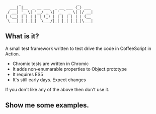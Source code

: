 ```
      _                         _      
  ___| |__  _ __ ___  _ __ ___ (_) ___ 
 / __| '_ \| '__/ _ \| '_ ` _ \| |/ __|
| (__| | | | | | (_) | | | | | | | (__ 
 \___|_| |_|_|  \___/|_| |_| |_|_|\___|

```

## What is it?

A small test framework written to test drive the code in CoffeeScript in Action.

* Chromic tests are written in Chromic
* It adds non-enumarable properties to Object.prototype
* It requires ES5
* It's still early days. Expect changes

If you don't like any of the above then don't use it.

## Show me some examples.
